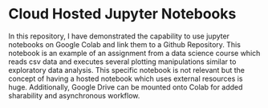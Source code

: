 # Cloud Hosted Jupyter Notebooks
In this repository, I have demonstrated the capability to use jupyter notebooks on Google Colab and link them to a Github Repository. This notebook is an example of an assignment from a data science course which reads csv data and executes several plotting manipulations similar to exploratory data analysis. This specific notebook is not relevant but the concept of having a hosted notebook which uses external resources is huge. Additionally, Google Drive can be mounted onto Colab for added sharability and asynchronous workflow. 
